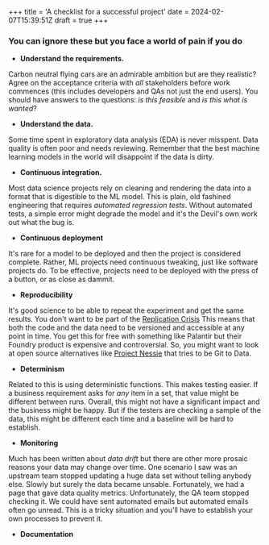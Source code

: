 +++
title = 'A checklist for a successful project'
date = 2024-02-07T15:39:51Z
draft = true
+++

### You can ignore these but you face a world of pain if you do

* **Understand the requirements.** 

Carbon neutral flying cars are an admirable ambition but are they realistic? 
Agree on the acceptance criteria with *all* stakeholders before work commences 
(this includes developers and QAs not just the end users). 
You should have answers to the questions: *is this feasible* and *is this what is wanted*?

* **Understand the data.**

Some time spent in exploratory data analysis (EDA) is never misspent.
Data quality is often poor and needs reviewing.
Remember that the best machine learning models in the world will disappoint if the data is dirty.

* **Continuous integration.** 

Most data science projects rely on cleaning and rendering the data into a format that is digestible to the ML model. 
This is plain, old fashined engineering that requires *automated regression tests*.
Without automated tests, a simple error might degrade the model and it's the Devil's own work out what the bug is.

* **Continuous deployment**

It's rare for a model to be deployed and then the project is considered complete.
Rather, ML projects need continuous tweaking, just like software projects do.
To be effective, projects need to be deployed with the press of a button, or as close as dammit.

* **Reproducibility**

It's good science to be able to repeat the experiment and get the same results. You don't want to be part of the [Replication Crisis](https://en.wikipedia.org/wiki/Replication_crisis)
This means that both the code and the data need to be versioned and accessible at any point in time.
You get this for free with something like Palantir but their Foundry product is expensive and controversial.
So, you might want to look at open source alternatives like [Project Nessie](https://projectnessie.org/) that tries to be Git to Data.

* **Determinism**

Related to this is using deterministic functions. 
This makes testing easier.
If a business requirement asks for *any* item in a set, that value might be different between runs.
Overall, this might not have a significant impact and the business might be happy.
But if the testers are checking a sample of the data, this might be different each time and a baseline will be hard to establish.

* **Monitoring**

Much has been written about *data drift* but there are other more prosaic reasons your data may change over time. 
One scenario I saw was an upstream team stopped updating a huge data set without telling anybody else.
Slowly but surely the data became unsable.
Fortunately, we had a page that gave data quality metrics.
Unfortunately, the QA team stopped checking it. 
We could have sent automated emails but automated emails often go unread. 
This is a tricky situation and you'll have to establish your own processes to prevent it. 

* **Documentation**

